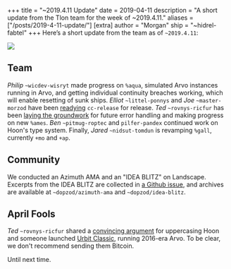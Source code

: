 +++
title = "~2019.4.11 Update"
date = 2019-04-11
description = "A short update from the Tlon team for the week of ~2019.4.11."
aliases = ["/posts/2019-4-11-update/"]
[extra]
author = "Morgan"
ship = "~hidrel-fabtel"
+++
Here’s a short update from the team as of `~2019.4.11`:

![](https://media.urbit.org/site/posts/updates/~2019.4.11-update-1.jpg)

## Team

*Philip* `~wicdev-wisryt` made progress on `%aqua`, simulated Arvo instances running in Arvo, and getting individual continuity breaches working, which will enable resetting of sunk ships. *Elliot* `~littel-ponnys` and *Joe* `~master-morzod` have been [readying](https://github.com/urbit/urbit/pull/1232) `cc-release` for release. *Ted* `~rovnys-ricfur` has been [laying the groundwork](https://github.com/urbit/arvo/pull/1135) for future error handling and making progress on new `%ames`. *Ben* `~pitmug-roptec` and `pilfer-pandex` continued work on Hoon's type system. Finally, *Jared* `~nidsut-tomdun` is revamping `%gall`, currently `+mo` and `+ap`.

## Community

We conducted an Azimuth AMA and an "IDEA BLITZ" on Landscape. Excerpts from the IDEA BLITZ are collected in [a Github issue](https://github.com/urbit/proposals/issues/4), and archives are available at `~dopzod/azimuth-ama` and `~dopzod/idea-blitz`.

## April Fools

*Ted* `~rovnys-ricfur` shared a [convincing argument](https://github.com/urbit/arvo/pull/1129) for uppercasing Hoon and someone launched [Urbit Classic](http://urbit-classic.org/), running 2016-era Arvo. To be clear, we don't recommend sending them Bitcoin.

Until next time.